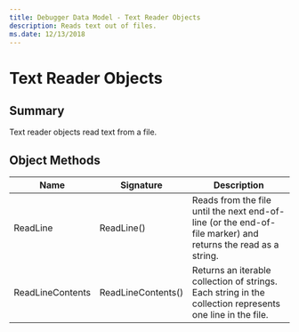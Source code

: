 ```yaml
---
title: Debugger Data Model - Text Reader Objects
description: Reads text out of files.
ms.date: 12/13/2018
---
```

# Text Reader Objects 
## Summary
Text reader objects read text from a file.

## Object Methods
|Name|Signature|Description|
|--- |--- |--- |
|ReadLine|ReadLine()|Reads from the file until the next end-of-line (or the end-of-file marker) and returns the read as a string.|
|ReadLineContents|ReadLineContents()|Returns an iterable collection of strings. Each string in the collection represents one line in the file.|
